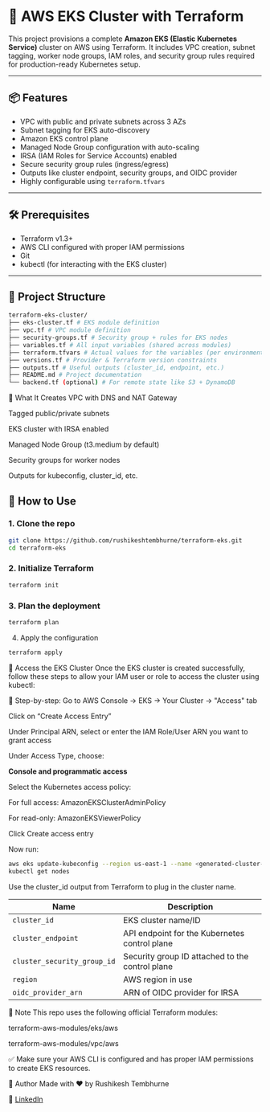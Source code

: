 # 🚀 AWS EKS Cluster with Terraform

This project provisions a complete **Amazon EKS (Elastic Kubernetes Service)** cluster on AWS using Terraform. It includes VPC creation, subnet tagging, worker node groups, IAM roles, and security group rules required for production-ready Kubernetes setup.

---

## 📦 Features

- VPC with public and private subnets across 3 AZs
- Subnet tagging for EKS auto-discovery
- Amazon EKS control plane
- Managed Node Group configuration with auto-scaling
- IRSA (IAM Roles for Service Accounts) enabled
- Secure security group rules (ingress/egress)
- Outputs like cluster endpoint, security groups, and OIDC provider
- Highly configurable using `terraform.tfvars`

---

## 🛠️ Prerequisites

- Terraform v1.3+
- AWS CLI configured with proper IAM permissions
- Git
- kubectl (for interacting with the EKS cluster)

---

## 📁 Project Structure

```bash
terraform-eks-cluster/
├── eks-cluster.tf # EKS module definition
├── vpc.tf # VPC module definition
├── security-groups.tf # Security group + rules for EKS nodes
├── variables.tf # All input variables (shared across modules)
├── terraform.tfvars # Actual values for the variables (per environment)
├── versions.tf # Provider & Terraform version constraints
├── outputs.tf # Useful outputs (cluster_id, endpoint, etc.)
├── README.md # Project documentation
└── backend.tf (optional) # For remote state like S3 + DynamoDB
```

🧩 What It Creates
VPC with DNS and NAT Gateway

Tagged public/private subnets

EKS cluster with IRSA enabled

Managed Node Group (t3.medium by default)

Security groups for worker nodes

Outputs for kubeconfig, cluster_id, etc.

## 🚀 How to Use

### 1. Clone the repo
```bash
git clone https://github.com/rushikeshtembhurne/terraform-eks.git
cd terraform-eks
```
### 2. Initialize Terraform
```bash
terraform init
```
### 3. Plan the deployment
```bash
terraform plan
```
4. Apply the configuration
```bash
terraform apply
```
🔐 Access the EKS Cluster
Once the EKS cluster is created successfully, follow these steps to allow your IAM user or role to access the cluster using kubectl:

🔑 Step-by-step:
Go to AWS Console → EKS → Your Cluster → "Access" tab

Click on “Create Access Entry”

Under Principal ARN, select or enter the IAM Role/User ARN you want to grant access

Under Access Type, choose:

**Console and programmatic access**

Select the Kubernetes access policy:

For full access: AmazonEKSClusterAdminPolicy

For read-only: AmazonEKSViewerPolicy

Click Create access entry

Now run:
```bash
aws eks update-kubeconfig --region us-east-1 --name <generated-cluster-name>
kubectl get nodes
```
Use the cluster_id output from Terraform to plug in the cluster name.

| Name                        | Description                                     |
| --------------------------- | ----------------------------------------------- |
| `cluster_id`                | EKS cluster name/ID                             |
| `cluster_endpoint`          | API endpoint for the Kubernetes control plane   |
| `cluster_security_group_id` | Security group ID attached to the control plane |
| `region`                    | AWS region in use                               |
| `oidc_provider_arn`         | ARN of OIDC provider for IRSA                   |


📌 Note
This repo uses the following official Terraform modules:

terraform-aws-modules/eks/aws

terraform-aws-modules/vpc/aws

✅ Make sure your AWS CLI is configured and has proper IAM permissions to create EKS resources.

🙌 Author
Made with ❤️ by Rushikesh Tembhurne

📇 [LinkedIn](https://www.linkedin.com/in/rushikeshtembhurne)



